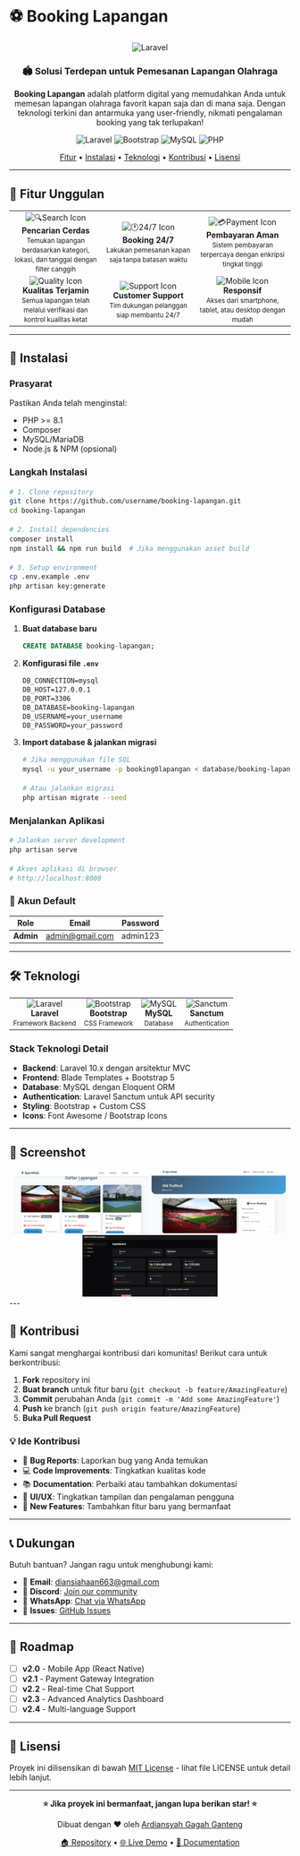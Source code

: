 # ⚽ Booking Lapangan

<div align="center">
  <img src="https://laravel.com/img/logomark.min.svg" alt="Laravel" width="50" height="50" alt="Booking Lapangan Banner" width="100%" />
  
  <h3>🏟️ Solusi Terdepan untuk Pemesanan Lapangan Olahraga</h3>
  
  <p>
    <strong>Booking Lapangan</strong> adalah platform digital yang memudahkan Anda untuk memesan lapangan olahraga favorit kapan saja dan di mana saja. Dengan teknologi terkini dan antarmuka yang user-friendly, nikmati pengalaman booking yang tak terlupakan!
  </p>

  <p>
    <img src="https://img.shields.io/badge/Laravel-FF2D20?style=for-the-badge&logo=laravel&logoColor=white" alt="Laravel">
    <img src="https://img.shields.io/badge/Bootstrap-7952B3?style=for-the-badge&logo=bootstrap&logoColor=white" alt="Bootstrap">
    <img src="https://img.shields.io/badge/MySQL-4479A1?style=for-the-badge&logo=mysql&logoColor=white" alt="MySQL">
    <img src="https://img.shields.io/badge/PHP-777BB4?style=for-the-badge&logo=php&logoColor=white" alt="PHP">
  </p>

  <p>
    <a href="#-fitur-unggulan">Fitur</a> •
    <a href="#-instalasi">Instalasi</a> •
    <a href="#-teknologi">Teknologi</a> •
    <a href="#-kontribusi">Kontribusi</a> •
    <a href="#-lisensi">Lisensi</a>
  </p>
</div>

---

## 🌟 Fitur Unggulan

<table>
  <tr>
    <td align="center" width="200">
      <img src="https://via.placeholder.com/80x80/10B981/FFFFFF?text=🔍" alt="🔍Search Icon" width="60" height="60">
      <br><strong>Pencarian Cerdas</strong>
      <br><small>Temukan lapangan berdasarkan kategori, lokasi, dan tanggal dengan filter canggih</small>
    </td>
    <td align="center" width="200">
      <img src="https://via.placeholder.com/80x80/3B82F6/FFFFFF?text=🕐" alt="🕐24/7 Icon" width="60" height="60">
      <br><strong>Booking 24/7</strong>
      <br><small>Lakukan pemesanan kapan saja tanpa batasan waktu</small>
    </td>
    <td align="center" width="200">
      <img src="https://via.placeholder.com/80x80/F59E0B/FFFFFF?text=💳" alt="💳Payment Icon" width="60" height="60">
      <br><strong>Pembayaran Aman</strong>
      <br><small>Sistem pembayaran terpercaya dengan enkripsi tingkat tinggi</small>
    </td>
  </tr>
  <tr>
    <td align="center" width="200">
      <img src="https://via.placeholder.com/80x80/EF4444/FFFFFF?text=✅" alt="Quality Icon" width="60" height="60">
      <br><strong>Kualitas Terjamin</strong>
      <br><small>Semua lapangan telah melalui verifikasi dan kontrol kualitas ketat</small>
    </td>
    <td align="center" width="200">
      <img src="https://via.placeholder.com/80x80/8B5CF6/FFFFFF?text=🎧" alt="Support Icon" width="60" height="60">
      <br><strong>Customer Support</strong>
      <br><small>Tim dukungan pelanggan siap membantu 24/7</small>
    </td>
    <td align="center" width="200">
      <img src="https://via.placeholder.com/80x80/06B6D4/FFFFFF?text=📱" alt="Mobile Icon" width="60" height="60">
      <br><strong>Responsif</strong>
      <br><small>Akses dari smartphone, tablet, atau desktop dengan mudah</small>
    </td>
  </tr>
</table>

---

## 🚀 Instalasi

### Prasyarat
Pastikan Anda telah menginstal:
- PHP >= 8.1
- Composer
- MySQL/MariaDB
- Node.js & NPM (opsional)

### Langkah Instalasi

```bash
# 1. Clone repository
git clone https://github.com/username/booking-lapangan.git
cd booking-lapangan

# 2. Install dependencies
composer install
npm install && npm run build  # Jika menggunakan asset build

# 3. Setup environment
cp .env.example .env
php artisan key:generate
```

### Konfigurasi Database

1. **Buat database baru**
   ```sql
   CREATE DATABASE booking-lapangan;
   ```

2. **Konfigurasi file `.env`**
   ```env
   DB_CONNECTION=mysql
   DB_HOST=127.0.0.1
   DB_PORT=3306
   DB_DATABASE=booking-lapangan
   DB_USERNAME=your_username
   DB_PASSWORD=your_password
   ```

3. **Import database & jalankan migrasi**
   ```bash
   # Jika menggunakan file SQL
   mysql -u your_username -p booking0lapangan < database/booking-lapangan.sql
   
   # Atau jalankan migrasi
   php artisan migrate --seed
   ```

### Menjalankan Aplikasi

```bash
# Jalankan server development
php artisan serve

# Akses aplikasi di browser
# http://localhost:8000
```

### 🔐 Akun Default

| Role | Email | Password |
|------|--------|----------|
| **Admin** | admin@gmail.com | admin123 |


---

## 🛠️ Teknologi

<div align="center">
  <table>
    <tr>
      <td align="center">
        <img src="https://laravel.com/img/logomark.min.svg" alt="Laravel" width="50" height="50">
        <br><strong>Laravel</strong>
        <br><small>Framework Backend</small>
      </td>
      <td align="center">
        <img src="https://getbootstrap.com/docs/5.3/assets/brand/bootstrap-logo.svg" alt="Bootstrap" width="50" height="50">
        <br><strong>Bootstrap</strong>
        <br><small>CSS Framework</small>
      </td>
      <td align="center">
        <img src="https://www.mysql.com/common/logos/logo-mysql-170x115.png" alt="MySQL" width="50" height="30">
        <br><strong>MySQL</strong>
        <br><small>Database</small>
      </td>
      <td align="center">
        <img src="https://laravel.com/img/logomark.min.svg" alt="Sanctum" width="50" height="50">
        <br><strong>Sanctum</strong>
        <br><small>Authentication</small>
      </td>
    </tr>
  </table>
</div>

### Stack Teknologi Detail

- **Backend**: Laravel 10.x dengan arsitektur MVC
- **Frontend**: Blade Templates + Bootstrap 5
- **Database**: MySQL dengan Eloquent ORM
- **Authentication**: Laravel Sanctum untuk API security
- **Styling**: Bootstrap + Custom CSS
- **Icons**: Font Awesome / Bootstrap Icons

---

## 📸 Screenshot

<div align="center">
  <img src=".github/images/dashboard.png" alt="Dashboard" width="48%" />
  <img src=".github/images/booking-form.png" alt="Booking Form" width="48%" />
  <img src=".github/images/admin.png" alt="Booking Form" width="48%" />
</div>
---

## 🤝 Kontribusi

Kami sangat menghargai kontribusi dari komunitas! Berikut cara untuk berkontribusi:

1. **Fork** repository ini
2. **Buat branch** untuk fitur baru (`git checkout -b feature/AmazingFeature`)
3. **Commit** perubahan Anda (`git commit -m 'Add some AmazingFeature'`)
4. **Push** ke branch (`git push origin feature/AmazingFeature`)
5. **Buka Pull Request**

### 💡 Ide Kontribusi

- 🐛 **Bug Reports**: Laporkan bug yang Anda temukan
- 💻 **Code Improvements**: Tingkatkan kualitas kode
- 📚 **Documentation**: Perbaiki atau tambahkan dokumentasi
- 🎨 **UI/UX**: Tingkatkan tampilan dan pengalaman pengguna
- 🔧 **New Features**: Tambahkan fitur baru yang bermanfaat

---

## 📞 Dukungan

Butuh bantuan? Jangan ragu untuk menghubungi kami:

- 📧 **Email**: diansiahaan663@gmail.com
- 💬 **Discord**: [Join our community](https://discord.gg/bookinglapangan)
- 📱 **WhatsApp**: [Chat via WhatsApp](https://wa.me/6287861608686)
- 🐛 **Issues**: [GitHub Issues](https://github.com/username/booking-lapangan/issues)

---

## 🎯 Roadmap

- [ ] **v2.0** - Mobile App (React Native)
- [ ] **v2.1** - Payment Gateway Integration
- [ ] **v2.2** - Real-time Chat Support
- [ ] **v2.3** - Advanced Analytics Dashboard
- [ ] **v2.4** - Multi-language Support

---

## 📄 Lisensi

Proyek ini dilisensikan di bawah [MIT License](LICENSE) - lihat file LICENSE untuk detail lebih lanjut.

---

<div align="center">
  <p>
    <strong>⭐ Jika proyek ini bermanfaat, jangan lupa berikan star! ⭐</strong>
  </p>
  
  <p>
    Dibuat dengan ❤️ oleh <a href="https://github.com/ardiansyah663">Ardiansyah Gagah Ganteng</a>
  </p>
  
  <p>
    <a href="https://github.com/username/booking-lapangan">🏠 Repository</a> •
    <a href="https://bookinglapangan.com">🌐 Live Demo</a> •
    <a href="https://docs.bookinglapangan.com">📖 Documentation</a>
  </p>
</div>
